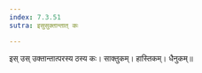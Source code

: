 ```yaml
---
index: 7.3.51
sutra: इसुसुक्तान्तात् कः

---
```

इस् उस् उक्तान्तात्परस्य ठस्य कः। साक्तुकम्। हास्तिकम्। धैनुकम्॥